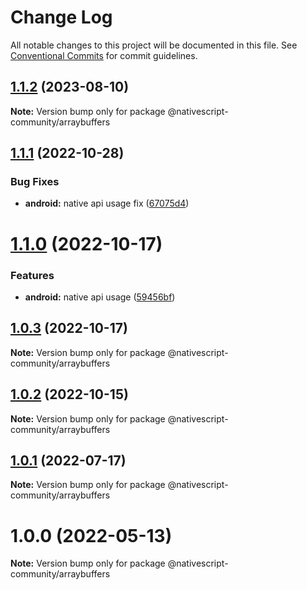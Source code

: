 # Change Log

All notable changes to this project will be documented in this file.
See [Conventional Commits](https://conventionalcommits.org) for commit guidelines.

## [1.1.2](https://github.com/nativescript-community/arraybuffers/compare/v1.1.1...v1.1.2) (2023-08-10)

**Note:** Version bump only for package @nativescript-community/arraybuffers

## [1.1.1](https://github.com/nativescript-community/arraybuffers/compare/v1.1.0...v1.1.1) (2022-10-28)

### Bug Fixes

* **android:** native api usage fix ([67075d4](https://github.com/nativescript-community/arraybuffers/commit/67075d4530fad2b4ffd16ad1af79515103c17e26))

# [1.1.0](https://github.com/nativescript-community/arraybuffers/compare/v1.0.3...v1.1.0) (2022-10-17)

### Features

* **android:** native api usage ([59456bf](https://github.com/nativescript-community/arraybuffers/commit/59456bf0421138cf7a84de3cdd4012c9f5009faf))

## [1.0.3](https://github.com/nativescript-community/arraybuffers/compare/v1.0.2...v1.0.3) (2022-10-17)

**Note:** Version bump only for package @nativescript-community/arraybuffers

## [1.0.2](https://github.com/nativescript-community/arraybuffers/compare/v1.0.1...v1.0.2) (2022-10-15)

**Note:** Version bump only for package @nativescript-community/arraybuffers

## [1.0.1](https://github.com/nativescript-community/arraybuffers/compare/v1.0.0...v1.0.1) (2022-07-17)

**Note:** Version bump only for package @nativescript-community/arraybuffers

# 1.0.0 (2022-05-13)

**Note:** Version bump only for package @nativescript-community/arraybuffers
